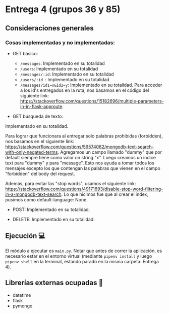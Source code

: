# Entrega 4 (grupos 36 y 85)

## Consideraciones generales

### Cosas implementadas y no implementadas:

* GET básico:
   * ```/messages```: Implementado en su totalidad
   * ```/users```: Implementado en su totalidad
   * ```/messages/:id```: Implementado en su totalidad
   * ```/users/:id ```: Implementado en su totalidad
   * ```/messages?id1=x&id2=y```: Implementado en su totalidad. Para acceder a los id's entregados en la ruta, nos basamos en el código del siguiente link: https://stackoverflow.com/questions/15182696/multiple-parameters-in-in-flask-approute.
   
* GET búsqueda de texto: 

Implementado en su totalidad. 

Para lograr que funcionara al entregar solo palabras prohibidas (forbidden), nos basamos en el siguiente link: https://stackoverflow.com/questions/59574062/mongodb-text-search-with-only-negated-terms. Agregamos un campo llamado "dummy" que por default siempre tiene como valor un string "x". Luego creamos un indice text para "dummy" y para "message". Esto nos ayuda a tomar todos los mensajes excepto los que contengan las palabras que vienen en el campo "forbidden" del body del request.

Además, para evitar las "stop words", usamos el siguiente link: https://stackoverflow.com/questions/49171693/disable-stop-word-filtering-in-a-mongodb-text-search. Lo que hicimos fue que al crear el index, pusimos como default-language: None.

* POST: Implementado en su totalidad.

* DELETE: Implementado en su totalidad.


## Ejecución :computer:

El módulo a ejecutar es  ```main.py```. 
Notar que antes de correr la aplicación, es necesario estar en el entorno virtual (mediante ```pipenv install``` y luego ```pipenv shell``` en la terminal, estando parado en la misma carpeta: Entrega 4).



## Librerías externas ocupadas :book:

* datetime
* flask
* pymongo
